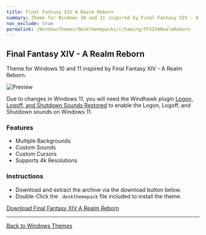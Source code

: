 ```yaml
---
title: Final Fantasy XIV A Realm Reborn
summary: Theme for Windows 10 and 11 inspired by Final Fantasy XIV - A Realm Reborn
nav_exclude: true
permalink: /WindowsThemes/Deskthemepacks/c/Gaming/FFXIVARealmReborn
---
```


## Final Fantasy XIV - A Realm Reborn

Theme for Windows 10 and 11 inspired by Final Fantasy XIV - A Realm Reborn.

![Preview](https://gitlab.com/the-back-room/deskthemepacks/sfw/ffxiv-arr/-/raw/main/Extras/Preview.bmp)

Due to changes in Windows 11, you will need the Windhawk plugin [Logon, Logoff, and Shutdown Sounds Restored](https://windhawk.net/mods/logon-logoff-shutdown-sounds) to enable the Logon, Logoff, and Shutdown sounds on Windows 11.

### Features

- Multiple Backgrounds
- Custom Sounds
- Custom Cursors
- Supports 4k Resolutions

### Instructions

- Download and extract the archive via the download button below.
- Double-Click the `.deskthemepack` file included to install the theme.

<a href="https://gitlab.com/the-back-room/deskthemepacks/sfw/ffxiv-arr/-/archive/main/ffxiv-arr-main.zip" class="btn btn--primary btn--lg" target="_blank" rel="noopener noreferrer">Download Final Fantasy XIV A Realm Reborn</a>

---

<a href="/WindowsThemes" class="btn btn--secondary btn--sm">Back to Windows Themes</a>